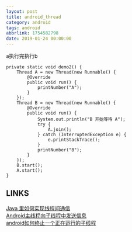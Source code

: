```yaml
---
layout: post
title: android_thread
category: android
tags: android
abbrlink: 1754582798
date: 2019-01-24 00:00:00
---
```


a执行完执行b

	private static void demo2() {
	    Thread A = new Thread(new Runnable() {
	        @Override
	        public void run() {
	            printNumber("A");
	        }
	    });
	    Thread B = new Thread(new Runnable() {
	        @Override
	        public void run() {
	            System.out.println("B 开始等待 A");
	            try {
	                A.join();
	            } catch (InterruptedException e) {
	                e.printStackTrace();
	            }
	            printNumber("B");
	        }
	    });
	    B.start();
	    A.start();
	}


## LINKS
[Java 里如何实现线程间通信](http://www.importnew.com/26850.html)  
[Android主线程向子线程中发送信息](https://blog.csdn.net/shyboyes/article/details/50087875)  
[android如何终止一个正在运行的子线程](https://blog.csdn.net/qq_35956194/article/details/80458909)  
